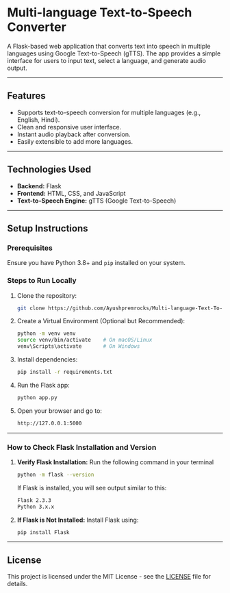 # Multi-language Text-to-Speech Converter

A Flask-based web application that converts text into speech in multiple languages using Google Text-to-Speech (gTTS). The app provides a simple interface for users to input text, select a language, and generate audio output.

---

## **Features**
- Supports text-to-speech conversion for multiple languages (e.g., English, Hindi).
- Clean and responsive user interface.
- Instant audio playback after conversion.
- Easily extensible to add more languages.

---

## **Technologies Used**
- **Backend:** Flask
- **Frontend:** HTML, CSS, and JavaScript
- **Text-to-Speech Engine:** gTTS (Google Text-to-Speech)

---

## **Setup Instructions**
### Prerequisites
Ensure you have Python 3.8+ and `pip` installed on your system.

### Steps to Run Locally
1. Clone the repository:
   ```bash
   git clone https://github.com/Ayushpremrocks/Multi-language-Text-To-Speech

2. Create a Virtual Environment (Optional but Recommended):
   ```bash
   python -m venv venv
   source venv/bin/activate    # On macOS/Linux
   venv\Scripts\activate       # On Windows


3. Install dependencies:
   ```bash
   pip install -r requirements.txt
   
4. Run the Flask app:
   ```bash
   python app.py

5. Open your browser and go to:
   ```bash
   http://127.0.0.1:5000
---
### How to Check Flask Installation and Version
1. **Verify Flask Installation:** Run the following command in your terminal
   ```bash
   python -m flask --version
   ```
   If Flask is installed, you will see output similar to this:
   ```bash
   Flask 2.3.3
   Python 3.x.x

2. **If Flask is Not Installed:** Install Flask using:
   ```bash
   pip install Flask
   ```
---

## License

This project is licensed under the MIT License - see the [LICENSE](LICENSE) file for details.
